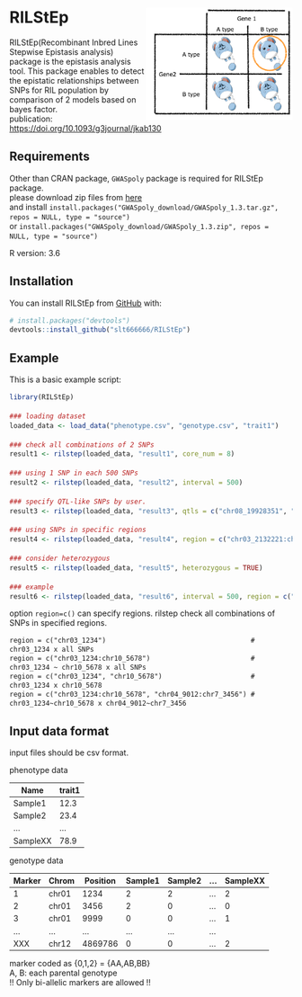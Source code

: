 
<!-- README.md is generated from README.Rmd. Please edit that file -->

# RILStEp <img src='man/figures/RILStEp.png' align="right" height="200" />

<!-- badges: start -->

<!-- badges: end -->

RILStEp(Recombinant Inbred Lines Stepwise Epistasis analysis) package is
the epistasis analysis tool. This package enables to detect the
epistatic relationships between SNPs for RIL population by comparison of
2 models based on bayes factor.<br> publication:
<https://doi.org/10.1093/g3journal/jkab130>

## Requirements

Other than CRAN package, `GWASpoly` package is required for RILStEp
package.<br> please download zip files from
[here](https://potatobreeding.cals.wisc.edu/software/) <br> and install
`install.packages("GWASpoly_download/GWASpoly_1.3.tar.gz", repos = NULL,
type = "source")`<br> or
`install.packages("GWASpoly_download/GWASpoly_1.3.zip", repos = NULL,
type = "source")`

R version: 3.6

## Installation

You can install RILStEp from
[GitHub](https://github.com/slt666666/RILStEp) with:

``` r
# install.packages("devtools")
devtools::install_github("slt666666/RILStEp")
```

## Example

This is a basic example script:

``` r
library(RILStEp)

### loading dataset
loaded_data <- load_data("phenotype.csv", "genotype.csv", "trait1")

### check all combinations of 2 SNPs
result1 <- rilstep(loaded_data, "result1", core_num = 8)

### using 1 SNP in each 500 SNPs
result2 <- rilstep(loaded_data, "result2", interval = 500)

### specify QTL-like SNPs by user.
result3 <- rilstep(loaded_data, "result3", qtls = c("chr08_19928351", "chr09_3909046"))

### using SNPs in specific regions
result4 <- rilstep(loaded_data, "result4", region = c("chr03_2132221:chr10_9330401", "chr03_2132221:chr10_9330401"))

### consider heterozygous
result5 <- rilstep(loaded_data, "result5", heterozygous = TRUE)

### example
result6 <- rilstep(loaded_data, "result6", interval = 500, region = c("chr03_2132221:chr10_9330401", "chr03_2132221:chr10_9330401"), core_num = 8)
```

option `region=c()` can specify regions. rilstep check all combinations
of SNPs in specified
    regions.

    region = c("chr03_1234")                                    # chr03_1234 x all SNPs
    region = c("chr03_1234:chr10_5678")                         # chr03_1234 ~ chr10_5678 x all SNPs
    region = c("chr03_1234", "chr10_5678")                      # chr03_1234 x chr10_5678
    region = c("chr03_1234:chr10_5678", "chr04_9012:chr7_3456") # chr03_1234~chr10_5678 x chr04_9012~chr7_3456

## Input data format

input files should be csv format.<br>

phenotype data

| Name     | trait1 |
| -------- | ------ |
| Sample1  | 12.3   |
| Sample2  | 23.4   |
| …        | …      |
| SampleXX | 78.9   |

genotype data

| Marker | Chrom | Position | Sample1 | Sample2 | … | SampleXX |
| ------ | ----- | -------- | ------- | ------- | - | -------- |
| 1      | chr01 | 1234     | 2       | 2       | … | 2        |
| 2      | chr01 | 3456     | 2       | 0       | … | 0        |
| 3      | chr01 | 9999     | 0       | 0       | … | 1        |
| …      | …     | …        | …       | …       | … |          |
| XXX    | chr12 | 4869786  | 0       | 0       | … | 2        |

marker coded as {0,1,2} = {AA,AB,BB}<br> A, B: each parental
genotype<br> \!\! Only bi-allelic markers are allowed \!\!
